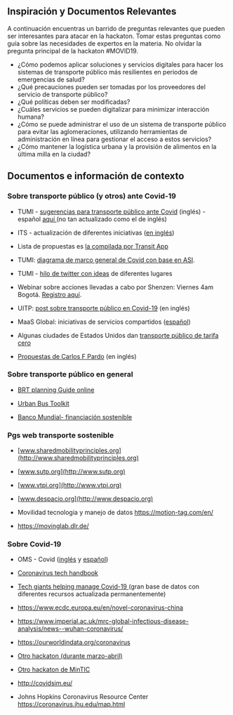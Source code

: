 ## Inspiración y Documentos Relevantes

A continuación encuentras un barrido de preguntas relevantes que pueden ser interesantes para atacar en la hackaton. Tomar estas preguntas como guía sobre las necesidades de expertos en la materia. No olvidar la pregunta principal de la hackaton #MOVID19.


- ¿Cómo podemos aplicar soluciones y servicios digitales para hacer los sistemas de transporte público más resilientes en periodos de emergencias de salud?
- ¿Qué precauciones pueden ser tomadas por los proveedores del servicio de transporte público?
- ¿Qué políticas deben ser modificadas?
- ¿Cuáles servicios se pueden digitalizar para minimizar interacción humana?
- ¿Cómo se puede administrar el uso de un sistema de transporte público para evitar las aglomeraciones, utilizando herramientas de administración en línea para gestionar el acceso a estos servicios?
- ¿Cómo mantener la logística urbana y la provisión de alimentos en la última milla en la ciudad?


## Documentos e información de contexto
 
### Sobre transporte público (y otros) ante Covid-19

-   TUMI - [sugerencias para transporte público ante Covid](https://www.transformative-mobility.org/news/the-covid-19-outbreak-and-implications-to-public-transport-some-observations) (inglés) - español [aquí ](https://www.transformative-mobility.org/news/el-brote-de-covid-19-y-las-implicaciones-para-el-transporte-p%C3%BAblico-algunas-observaciones)(no tan actualizado como el de inglés)

-   ITS - actualización de diferentes iniciativas ([en inglés](https://www.intelligenttransport.com/transport-news/97181/coronavirus-transport-live-updates/))

-   Lista de propuestas es [la compilada por Transit App](https://transitapp.com/coronavirus-response)

-   TUMI: [diagrama de marco general de Covid con base en ASI](https://twitter.com/TUMInitiative/status/1240321177484169223?s=20).

-   TUMI - [hilo de twitter con ideas](https://twitter.com/TUMInitiative/status/1237106414038003713?s=20) de diferentes lugares

-   Webinar sobre acciones llevadas a cabo por Shenzen: Viernes 4am Bogotá. [Registro aquí](https://t.co/YJi8fgHIXg?amp=1).

-   UITP: [post sobre transporte público en Covid-19](https://www.uitp.org/news/coronavirus-outbreak-uitp-and-public-transport-sector) (en inglés)

-   MaaS Global: iniciativas de servicios compartidos ([español](https://www.maaslatam.org/post/empresas-de-movilidad-por-app-activan-medidas-contra-covid-19-y-destacan-beneficios-de-la-industria))

-   Algunas ciudades de Estados Unidos dan [transporte público de tarifa cero](https://www.citylab.com/perspective/2020/03/coronavirus-public-transit-fares-free-rides-bus-covid-19/608350/)

-   [Propuestas de Carlos F Pardo](https://medium.com/@carlosfpardo/yet-another-crisis-opportunity-to-redefine-mobility-how-could-we-achieve-it-this-time-d13cbd545369) (en inglés)

### Sobre transporte público en general

-   [BRT planning Guide online](https://brtguide.itdp.org/branch/master/guide/)

-   [Urban Bus Toolkit](https://ppiaf.org/sites/ppiaf.org/files/documents/toolkits/UrbanBusToolkit/assets/home.html)

-   [Banco Mundial- financiación sostenible](https://openknowledge.worldbank.org/bitstream/handle/10986/23521/9781464807565.pdf?sequence=1&isAllowed=y)

### Pgs web transporte sostenible

- [www.sharedmobilityprinciples.org](http://www.sharedmobilityprinciples.org) 

- [www.sutp.org](http://www.sutp.org)

- [www.vtpi.org](http://www.vtpi.org)

- [www.despacio.org](http://www.despacio.org)

- Movilidad tecnologia y manejo de datos <https://motion-tag.com/en/>

- <https://movinglab.dlr.de/>


### Sobre Covid-19


-   OMS - Covid ([inglés](https://www.who.int/emergencies/diseases/novel-coronavirus-2019) y [español](https://www.who.int/es/emergencies/diseases/novel-coronavirus-2019))

-   [Coronavirus tech handbook](https://coronavirustechhandbook.com)

-   [Tech giants helping manage Covid-19 ](https://www.theverge.com/interface/2020/3/17/21181691/google-verily-trump-website-trials-amazon-hiring-covid-19-response) (gran base de datos con diferentes recursos actualizada permanentemente)

-   <https://www.ecdc.europa.eu/en/novel-coronavirus-china>

-   https://www.imperial.ac.uk/mrc-global-infectious-disease-analysis/news--wuhan-coronavirus/

-   <https://ourworldindata.org/coronavirus>

-   [Otro hackaton (durante marzo-abril)](https://p4s.co/covid19?fbclid=IwAR2D3dWY-88CjxNUgDC-4b7uNeTayy2FgkAa3DMtAAQVCfUT5mPQUwts2z4#descripcion)

-   [Otro hackaton de MinTIC](https://innpulsacolombia.com/es/entrada/gobierno-nacional-lidera-la-estructuracion-y-lanzamiento-de-retos-de-innovacion-publica)

-   <http://covidsim.eu/>

-   Johns Hopkins Coronavirus Resource Center <https://coronavirus.jhu.edu/map.html>




